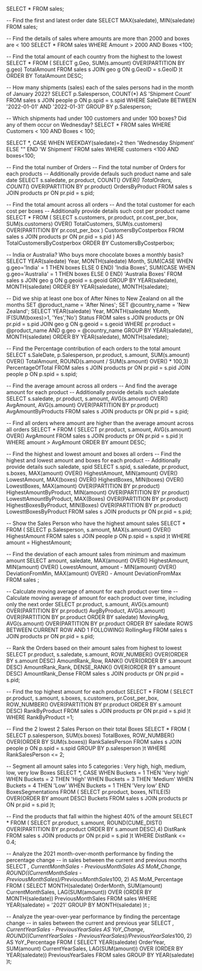 

SELECT * FROM sales;

-- Find the first and latest order date
SELECT
	MAX(saledate), 
	MIN(saledate)
FROM sales;

-- Find the details of sales where amounts are more than 2000 and boxes are < 100
SELECT 
* 
FROM sales 
WHERE Amount > 2000 AND Boxes <100;

-- Find the total amount of each country from the highest to the lowest
SELECT
*
FROM (
	SELECT
	g.Geo,
	SUM(s.amount) OVER(PARTITION BY g.geo) TotalAmount
	FROM sales s
JOIN geo g ON g.GeoID = s.GeoID
)t ORDER BY TotalAmount DESC;

-- How many shipments (sales) each of the sales persons had in the month of January 2022?
SELECT 
	p.Salesperson, 
	COUNT(*) AS 'Shipment Count'
FROM sales s
JOIN people p ON p.spid = s.spid
WHERE SaleDate BETWEEN '2022-01-01' AND '2022-01-31'
GROUP BY p.Salesperson;

-- Which shipments had under 100 customers and under 100 boxes? Did any of them occur on Wednesday?
SELECT
*
FROM sales
WHERE Customers < 100 AND Boxes < 100;

SELECT *,
CASE WHEN WEEKDAY(saledate)=2 then 'Wednesday Shipment' 
ELSE "" 
END 'W Shipment'
FROM sales
WHERE customers <100 AND boxes<100;

-- Find the total number of Orders
-- Find the total number of Orders for each products
-- Additionally provide defauls such product name and sale date
SELECT
	s.saledate,
	pr.product, 
	COUNT(*) OVER() TotalOrders,
	COUNT(*) OVER(PARTITION BY pr.product) OrdersByProduct
FROM sales s
JOIN products pr ON pr.pid = s.pid;

-- Find the total amount across all orders
-- And the total customer for each cost per boxes
-- Additionally provide details such cost per product name
SELECT * 
FROM (
SELECT
	s.customers,
	pr.product,
	pr.cost_per_box,
	SUM(s.customers) OVER() TotalCustomers,
	SUM(s.customers) OVER(PARTITION BY pr.cost_per_box ) CustomersByCostperbox
FROM sales s
JOIN products pr ON pr.pid = s.pid
) AS TotalCustomersByCostperbox
ORDER BY CustomersByCostperbox;

-- India or Australia? Who buys more chocolate boxes a monthly basis?
SELECT 
	YEAR(saledate) Year,
	MONTH(saledate) Month,
	SUM(CASE WHEN g.geo='India' = 1 THEN boxes ELSE 0 END) 'India Boxes',
	SUM(CASE WHEN g.geo='Australia' = 1 THEN boxes ELSE 0 END) 'Australia Boxes'
FROM sales s
JOIN geo g ON g.geoid = s.geoid
GROUP BY YEAR(saledate), MONTH(saledate)
ORDER BY YEAR(saledate), MONTH(saledate);

-- Did we ship at least one box of After Nines to New Zealand on all the months
SET @product_name = 'After Nines';
SET @country_name = 'New Zealand';
SELECT YEAR(saledate) Year, 
	MONTH(saledate) Month,
	IF(SUM(boxes)>1, 'Yes','No') Status
FROM sales s
JOIN products pr ON pr.pid = s.pid
JOIN geo g ON g.geoid = s.geoid
WHERE pr.product = @product_name AND g.geo = @country_name
GROUP BY YEAR(saledate), MONTH(saledate)
ORDER BY YEAR(saledate), MONTH(saledate);

-- Find the Percentage contribution of each orders to the total amount
SELECT
	s.SaleDate,
	p.Salesperson,
	pr.product,
	s.amount,
	SUM(s.amount) OVER() TotalAmount,
	ROUND(s.amount / SUM(s.amount) OVER() * 100,3) PercentageOfTotal
	FROM sales s
JOIN products pr ON pr.pid = s.pid
JOIN people p ON p.spid = s.spid;

-- Find the average amount across all orders
-- And find the average amount for each product
-- Additionally provide details such saledate
SELECT
	s.saledate,
	pr.product,
	s.amount,
	AVG(s.amount) OVER() AvgAmount,
	AVG(s.amount) OVER(PARTITION BY pr.product) AvgAmountByProducts
FROM sales s
JOIN products pr ON pr.pid = s.pid;

-- Find all orders where amount are higher than the average amount across all orders
SELECT
*
FROM (
SELECT
	pr.product,
	s.amount,
	AVG(s.amount) OVER() AvgAmount
FROM sales s
JOIN products pr ON pr.pid = s.pid
)t 
WHERE amount > AvgAmount
ORDER BY amount DESC;

-- Find the highest and lowest amount and boxes all orders
-- Find the highest and lowest amount and boxes for each product 
-- Additionally provide details such saledate, spid
SELECT
	s.spid,
	s.saledate,
	pr.product,
	s.boxes,
	MAX(amount) OVER() HighestAmount,
	MIN(amount) OVER() LowestAmount,
	MAX(boxes) OVER() HighestBoxes,
	MIN(boxes) OVER() LowestBoxes,
	MAX(amount) OVER(PARTITION BY pr.product) HighestAmountByProduct,
	MIN(amount) OVER(PARTITION BY pr.product) LowesttAmountByProduct,
	MAX(Boxes) OVER(PARTITION BY pr.product) HighestBoxesByProduct,
	MIN(Boxes) OVER(PARTITION BY pr.product) LowesttBoxesByProduct
FROM sales s
JOIN products pr ON pr.pid = s.pid;

-- Show the Sales Person who have the highest amount sales
SELECT
* 
FROM (
SELECT
	p.Salesperson,
	s.amount,
	MAX(s.amount) OVER() HighestAmount
FROM sales s
JOIN people p ON p.spid = s.spid
)t WHERE amount = HighestAmount;

-- Find the deviation of each amount sales from minimum and maximum amount 
SELECT
	amount,
	saledate,
	MAX(amount) OVER() HighestAmount,
	MIN(amount) OVER() LowestAmount,
	amount - MIN(amount) OVER() DeviationFromMin,
	MAX(amount) OVER() - Amount DeviationFromMax
FROM sales ;

-- Calculate moving average of amount for each product over time
-- Calculate moving average of amount for each product over time, including only the next order
SELECT
	pr.product,
	s.amount,
	AVG(s.amount) OVER(PARTITION BY pr.product) AvgByProduct,
	AVG(s.amount) OVER(PARTITION BY pr.product ORDER BY saledate) MovingAvg,
	AVG(s.amount) OVER(PARTITION BY pr.product ORDER BY saledate ROWS BETWEEN CURRENT ROW AND 1 FOLLOWING) RollingAvg
FROM sales s
JOIN products pr ON pr.pid = s.pid;

-- Rank the Orders based on their amount sales from highest to lowest
SELECT
	pr.product,
	s.saledate,
	s.amount,
	ROW_NUMBER() OVER(ORDER BY s.amount DESC) AmountRank_Row,
    RANK() OVER(ORDER BY s.amount DESC) AmountRank_Rank,
	DENSE_RANK() OVER(ORDER BY s.amount DESC) AmountRank_Dense
FROM sales s
JOIN products pr ON pr.pid = s.pid;

-- Find the top highest amount for each product
SELECT
*
FROM (
SELECT
	pr.product,
	s.amount,
    s.boxes,
    s.customers,
    pr.Cost_per_box,
	ROW_NUMBER() OVER(PARTITION BY pr.product ORDER BY s.amount DESC) RankByProduct
FROM sales s
JOIN products pr ON pr.pid = s.pid
)t WHERE RankByProduct =1;

-- Find the 2 lowest 2 Sales Person on their total Boxes
SELECT
*
FROM (
SELECT
	p.salesperson,
	SUM(s.boxes) TotalBoxes,
	ROW_NUMBER() OVER(ORDER BY SUM(s.boxes)) RankSalesPerson
FROM sales s
JOIN people p ON p.spid = s.spid
GROUP BY p.salesperson
)t WHERE RankSalesPerson <= 2;

-- Segment all amount sales into 5 categories : Very high, high, medium, low, very low Boxes
SELECT
*,
CASE WHEN Buckets = 1 THEN 'Very high'
	 WHEN Buckets = 2 THEN 'High'
     WHEN Buckets = 3 THEN 'Medium'
     WHEN Buckets = 4 THEN 'Low'
     WHEN Buckets = 1 THEN 'Very low'
END BoxesSegmentations
FROM (
	SELECT
		pr.product,
		boxes,
		NTILE(5) OVER(ORDER BY amount DESC) Buckets
	FROM sales s
    JOIN products pr ON pr.pid = s.pid
)t;

-- Find the products that fall within the highest 40% of the amount
SELECT
*
FROM (
SELECT
	pr.product,
	s.amount,
	ROUND(CUME_DIST() OVER(PARTITION BY pr.product ORDER BY s.amount DESC),4) DistRank
FROM sales s
JOIN products pr ON pr.pid = s.pid
)t WHERE DistRank <= 0.4;

-- Analyze the 2021 month-over-month performance by finding the percentage change
-- in sales between the current and previous months
SELECT
*,
CurrentMonthSales - PreviousMonthSales AS MoM_Change,
ROUND((CurrentMonthSales - PreviousMonthSales)/PreviousMonthSales*100, 2) AS MoM_Percentage
FROM (
SELECT
	MONTH(saledate) OrderMonth,
	SUM(amount) CurrentMonthSales,
    LAG(SUM(amount)) OVER (ORDER BY MONTH(saledate)) PreviousMonthSales
FROM sales
 WHERE YEAR(saledate) = '2021'
GROUP BY
	MONTH(saledate)
)t ;

-- Analyze the year-over-year performance by finding the percentage change
-- in sales between the current and previous year
SELECT
*,
CurrentYearSales - PreviousYearSales AS YoY_Change,
ROUND((CurrentYearSales - PreviousYearSales)/PreviousYearSales*100, 2) AS YoY_Percentage
FROM (
SELECT
	YEAR(saledate) OrderYear,
	SUM(amount) CurrentYearSales,
    LAG(SUM(amount)) OVER (ORDER BY YEAR(saledate)) PreviousYearSales
FROM sales
GROUP BY
	YEAR(saledate)
    )t;
